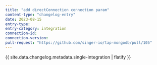 ```yaml
---
title: "add directConnection connection param"
content-type: "changelog-entry"
date: 2023-08-15
entry-type: 
entry-category: integration
connection-id: 
connection-version: 
pull-request: "https://github.com/singer-io/tap-mongodb/pull/105"
---
```

{{ site.data.changelog.metadata.single-integration | flatify }}